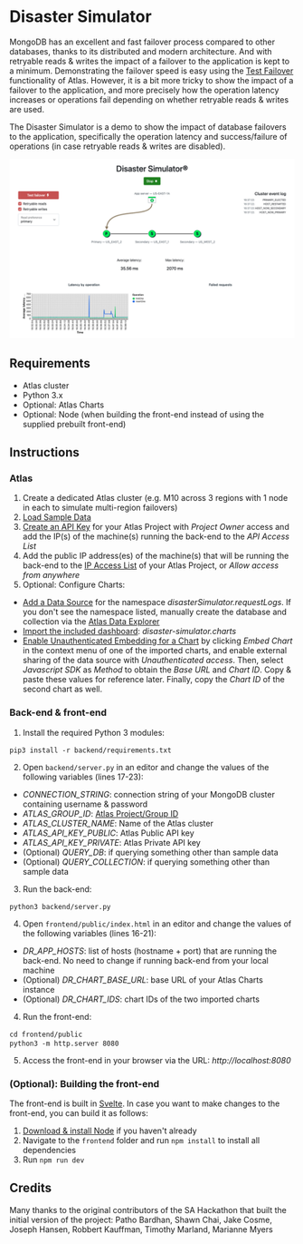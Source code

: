 # Disaster Simulator
MongoDB has an excellent and fast failover process compared to other databases, thanks to its distributed and modern architecture. And with retryable reads & writes the impact of a failover to the application is kept to a minimum. Demonstrating the failover speed is easy using the [Test Failover](https://www.mongodb.com/docs/atlas/tutorial/test-failover/) functionality of Atlas. However, it is a bit more tricky to show the impact of a failover to the application, and more precisely how the operation latency increases or operations fail depending on whether retryable reads & writes are used.

The Disaster Simulator is a demo to show the impact of database failovers to the application, specifically the operation latency and success/failure of operations (in case retryable reads & writes are disabled).

![Screenshot of Disaster Simulator](/screenshot.png)

## Requirements
- Atlas cluster
- Python 3.x
- Optional: Atlas Charts
- Optional: Node (when building the front-end instead of using the supplied prebuilt front-end)

## Instructions
### Atlas
1. Create a dedicated Atlas cluster (e.g. M10 across 3 regions with 1 node in each to simulate multi-region failovers)
2. [Load Sample Data](https://www.mongodb.com/docs/atlas/sample-data/#load-sample-data-1)
3. [Create an API Key](https://www.mongodb.com/docs/atlas/configure-api-access/#create-an-api-key-for-a-project) for your Atlas Project with *Project Owner* access and add the IP(s) of the machine(s) running the back-end to the *API Access List*
4. Add the public IP address(es) of the machine(s) that will be running the back-end to the [IP Access List](https://www.mongodb.com/docs/atlas/security/ip-access-list/) of your Atlas Project, or *Allow access from anywhere*
5. Optional: Configure Charts:
  - [Add a Data Source](https://www.mongodb.com/docs/charts/data-sources/#add-a-data-source) for the namespace *disasterSimulator.requestLogs*. If you don't see the namespace listed, manually create the database and collection via the [Atlas Data Explorer](https://www.mongodb.com/docs/cloud-manager/data-explorer/databases-collections/#create-a-database)
  - [Import the included dashboard](https://www.mongodb.com/docs/charts/dashboards/#import-a-dashboard-from-a-file): *disaster-simulator.charts*
  - [Enable Unauthenticated Embedding for a Chart](https://www.mongodb.com/docs/charts/embed-chart-anon-auth/#enable-unauthenticated-embedding-for-a-chart) by clicking *Embed Chart* in the context menu of one of the imported charts, and enable external sharing of the data source with *Unauthenticated access*. Then, select *Javascript SDK* as *Method* to obtain the *Base URL* and *Chart ID*. Copy & paste these values for reference later. Finally, copy the *Chart ID* of the second chart as well.

### Back-end & front-end
1. Install the required Python 3 modules: 
  ```shell
  pip3 install -r backend/requirements.txt
  ```
2. Open `backend/server.py` in an editor and change the values of the following variables (lines 17-23):
  - *CONNECTION_STRING*: connection string of your MongoDB cluster containing username & password
  - *ATLAS_GROUP_ID*: [Atlas Project/Group ID](https://www.mongodb.com/docs/atlas/app-services/reference/find-your-project-or-app-id/#find-your-project-or-app-id)
  - *ATLAS_CLUSTER_NAME*: Name of the Atlas cluster
  - *ATLAS_API_KEY_PUBLIC*: Atlas Public API key
  - *ATLAS_API_KEY_PRIVATE*: Atlas Private API key
  - (Optional) *QUERY_DB*: if querying something other than sample data
  - (Optional) *QUERY_COLLECTION*: if querying something other than sample data
3. Run the back-end:
  ```shell
  python3 backend/server.py
  ```
4. Open `frontend/public/index.html` in an editor and change the values of the following variables (lines 16-21):
  - *DR_APP_HOSTS*: list of hosts (hostname + port) that are running the back-end. No need to change if running back-end from your local machine
  - (Optional) *DR_CHART_BASE_URL*: base URL of your Atlas Charts instance
  - (Optional) *DR_CHART_IDS*: chart IDs of the two imported charts
4. Run the front-end:
  ```shell
  cd frontend/public
  python3 -m http.server 8080
  ```
5. Access the front-end in your browser via the URL: *http://localhost:8080*

### (Optional): Building the front-end
The front-end is built in [Svelte](https://svelte.dev/). In case you want to make changes to the front-end, you can build it as follows:
1. [Download & install Node](https://nodejs.org/en/download/) if you haven't already
2. Navigate to the `frontend` folder and run `npm install` to install all dependencies
3. Run `npm run dev`

## Credits
Many thanks to the original contributors of the SA Hackathon that built the initial version of the project:
Patho Bardhan, Shawn Chai, Jake Cosme, Joseph Hansen, Robbert Kauffman, Timothy Marland, Marianne Myers